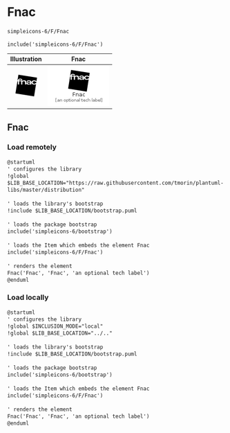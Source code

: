 # Fnac


```text
simpleicons-6/F/Fnac
```

```text
include('simpleicons-6/F/Fnac')
```



| Illustration | Fnac |
| :---: | :---: |
| ![illustration for Illustration](../../simpleicons-6/F/Fnac.png) | ![illustration for Fnac](../../simpleicons-6/F/Fnac.Local.png) |




## Fnac

### Load remotely
```plantuml
@startuml
' configures the library
!global $LIB_BASE_LOCATION="https://raw.githubusercontent.com/tmorin/plantuml-libs/master/distribution"

' loads the library's bootstrap
!include $LIB_BASE_LOCATION/bootstrap.puml

' loads the package bootstrap
include('simpleicons-6/bootstrap')

' loads the Item which embeds the element Fnac
include('simpleicons-6/F/Fnac')

' renders the element
Fnac('Fnac', 'Fnac', 'an optional tech label')
@enduml
```

### Load locally
```plantuml
@startuml
' configures the library
!global $INCLUSION_MODE="local"
!global $LIB_BASE_LOCATION="../.."

' loads the library's bootstrap
!include $LIB_BASE_LOCATION/bootstrap.puml

' loads the package bootstrap
include('simpleicons-6/bootstrap')

' loads the Item which embeds the element Fnac
include('simpleicons-6/F/Fnac')

' renders the element
Fnac('Fnac', 'Fnac', 'an optional tech label')
@enduml
```

